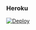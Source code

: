 ### Heroku
[![Deploy](https://www.herokucdn.com/deploy/button.svg)](https://heroku.com/deploy?template=https://github.com/rockstarcuba/bot-cod-7.1)
